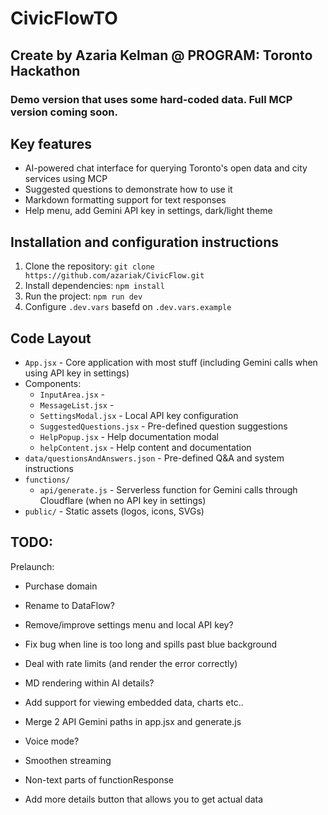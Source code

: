 # CivicFlowTO
## Create by Azaria Kelman @ PROGRAM: Toronto Hackathon

### Demo version that uses some hard-coded data. Full MCP version coming soon.

## Key features
- AI-powered chat interface for querying Toronto's open data and city services using MCP
- Suggested questions to demonstrate how to use it
- Markdown formatting support for text responses
- Help menu, add Gemini API key in settings, dark/light theme

## Installation and configuration instructions 
1. Clone the repository: `git clone https://github.com/azariak/CivicFlow.git`
2. Install dependencies: `npm install`
3. Run the project: `npm run dev`
4. Configure `.dev.vars` basefd on `.dev.vars.example`

## Code Layout
  - `App.jsx` - Core application with most stuff (including Gemini calls when using API key in settings)
  - Components:
    - `InputArea.jsx` - 
    - `MessageList.jsx` - 
    - `SettingsModal.jsx` - Local API key configuration
    - `SuggestedQuestions.jsx` - Pre-defined question suggestions
    - `HelpPopup.jsx` - Help documentation modal
    - `helpContent.jsx` - Help content and documentation
  - `data/questionsAndAnswers.json` - Pre-defined Q&A and system instructions
- `functions/` 
  - `api/generate.js` - Serverless function for Gemini calls through Cloudflare (when no API key in settings)
- `public/` - Static assets (logos, icons, SVGs)

## TODO:
Prelaunch:
- Purchase domain
- Rename to DataFlow?
- Remove/improve settings menu and local API key?
- Fix bug when line is too long and spills past blue background
- Deal with rate limits (and render the error correctly)
- MD rendering within AI details?

- Add support for viewing embedded data, charts etc.. 
- Merge 2 API Gemini paths in app.jsx and generate.js
- Voice mode?
- Smoothen streaming
- Non-text parts of functionResponse
- Add more details button that allows you to get actual data

